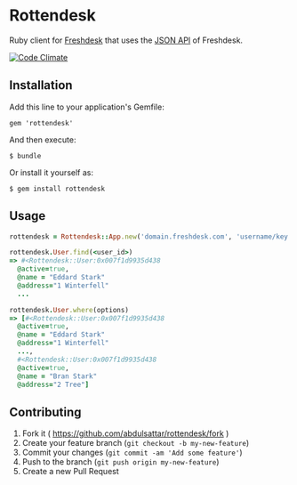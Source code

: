 # Rottendesk

Ruby client for [Freshdesk](https://freshdesk.com) that uses the [JSON API](http://freshdesk.com/api) of Freshdesk.

[![Code Climate](https://codeclimate.com/github/abdulsattar/rottendesk/badges/gpa.svg)](https://codeclimate.com/github/abdulsattar/rottendesk)

## Installation

Add this line to your application's Gemfile:

    gem 'rottendesk'

And then execute:

    $ bundle

Or install it yourself as:

    $ gem install rottendesk

## Usage

``` ruby
rottendesk = Rottendesk::App.new('domain.freshdesk.com', 'username/key', 'password')

rottendesk.User.find(<user_id>)
=> #<Rottendesk::User:0x007f1d9935d438
  @active=true,
  @name = "Eddard Stark"
  @address="1 Winterfell"
  ...

rottendesk.User.where(options)
=> [#<Rottendesk::User:0x007f1d9935d438
  @active=true,
  @name = "Eddard Stark"
  @address="1 Winterfell"
  ...,
  #<Rottendesk::User:0x007f1d9935d438
  @active=true,
  @name = "Bran Stark"
  @address="2 Tree"]
```

## Contributing

1. Fork it ( https://github.com/abdulsattar/rottendesk/fork )
2. Create your feature branch (`git checkout -b my-new-feature`)
3. Commit your changes (`git commit -am 'Add some feature'`)
4. Push to the branch (`git push origin my-new-feature`)
5. Create a new Pull Request
